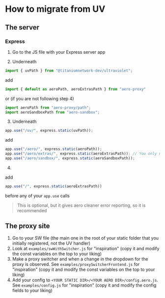 # How to migrate from UV

## The server

### Express

1. Go to the JS file with your Express server app

2. Underneath

```js
import { uvPath } from "@titaniumnetwork-dev/ultraviolet";
```

add

```js
import { default as aeroPath, aeroExtrasPath } from "aero-proxy"
```

or (if you are not following step 4)

```js
import aeroPath from "aero-proxy/path";
import aeroSandboxPath from "aero-sandbox";
```

3. Underneath

```js
app.use("/uv/", express.static(uvPath));
```

add

```js
app.use("/aero/", express.static(aeroPath));
app.use("/aero/extras/", express.static(aeroExtrasPath)); // You only need to import this if you are using handleWithExtras
app.use("/aero/sandbox/", express.static(aeroSandboxPath));
```

4.

add

```js
app.use("/", express.static(aeroExtrasPath))
```

before any of your `app.use` calls

> This is optional, but it gives aero cleaner error reporting, so it is recommended

## The proxy site

1. Go to your SW file (the main one in the root of your static folder that you initially registered, not the UV handler)
2. Look at `examples/swWithSwitcher.js` for "inspiration" (copy it and modify the const variables on the top to your liking)
3. Make a proxy switcher and when a change in the dropdown for the proxy is observed. See `examples/proxySwitcherFrontend.js` for "inspiration" (copy it and modify the const variables on the top to your liking)
4. Add your config to `<YOUR STATIC DIR>/<YOUR AERO DIR>/config.aero.js`. See `examples/config.js` for "inspiration" (copy it and modify the config fields to your liking)
